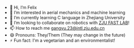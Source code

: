 - 👋 Hi, I’m Felix
- 👀 I’m interested in aerial mechanics and machine learning
- 🌱 I’m currently learning C language in Zhejiang University
- 💞️ I’m looking to collaborate on robotics with [ZJU FAST LAB](https://github.com/ZJU-FAST-Lab)!
- 📫 How to reach me gangyu.23@intl.zju.edu.cn
- 😄 Pronouns: They/Them (They may change in the future)
- ⚡ Fun fact: I'm a vegetarian and an environmentalist!

<!---
ARCLENGTH/ARCLENGTH is a ✨ special ✨ repository because its `README.md` (this file) appears on your GitHub profile.
You can click the Preview link to take a look at your changes.
--->
